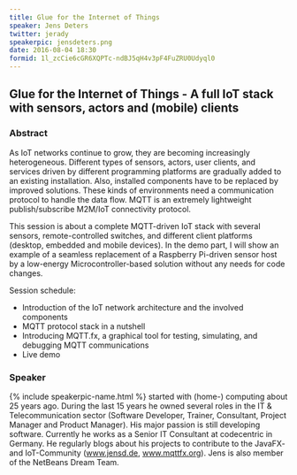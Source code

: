 ```yaml
---
title: Glue for the Internet of Things
speaker: Jens Deters
twitter: jerady
speakerpic: jensdeters.png
date: 2016-08-04 18:30
formid: 1l_zcCie6cGR6XQPTc-ndBJ5qH4v3pF4FuZRU0Udyql0
---
```


## Glue for the Internet of Things - A full IoT stack with sensors, actors and (mobile) clients

### Abstract

As IoT networks continue to grow, they are becoming increasingly heterogeneous. Different types of sensors, actors, user clients, and services driven by different programming platforms are gradually added to an existing installation. Also, installed components have to be replaced by improved solutions.
These kinds of environments need a communication protocol to handle the data flow. MQTT is an extremely lightweight publish/subscribe M2M/IoT connectivity protocol. 

This session is about a complete MQTT-driven IoT stack with several sensors, remote-controlled switches, and different client platforms (desktop, embedded and mobile devices). 
In the demo part, I will show an example of a seamless replacement of a Raspberry Pi-driven sensor host by a low-energy Microcontroller-based solution without any needs for code changes.

Session schedule:  
<ul>
<li>Introduction of the IoT network architecture and the involved components</li>
<li>MQTT protocol stack in a nutshell</li>
<li>Introducing MQTT.fx, a graphical tool for testing, simulating, and debugging MQTT communications</li>
<li>Live demo</li>
</ul>  

### Speaker

{% include speakerpic-name.html %} started with (home-) computing about 25 years ago. During the last 15 years he owned several roles in the IT & Telecommunication sector (Software Developer, Trainer, Consultant, Project Manager and Product Manager). His major passion is still developing software. Currently he works as a Senior IT Consultant at codecentric in Germany. He regularly blogs about his projects to contribute to the JavaFX- and IoT-Community (www.jensd.de, www.mqttfx.org). Jens is also member of the NetBeans Dream Team.
